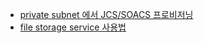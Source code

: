 - [private subnet 에서 JCS/SOACS 프로비저닝](./private_subnet.md)
- [file storage service 사용법](./filestorage.md)

